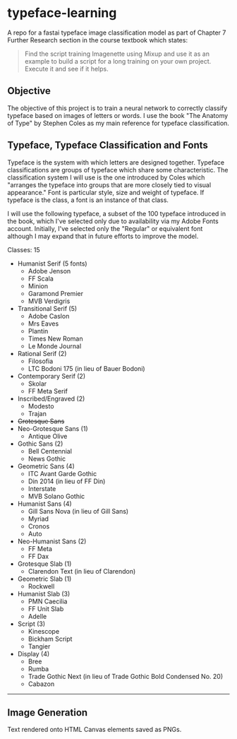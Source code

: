 # typeface-learning
A repo for a fastai typeface image classification model as part of Chapter 7 Further Research section in the course textbook which states:

> Find the script training Imagenette using Mixup and use it as an example to build a script for a long training on your own project. Execute it and see if it helps.

## Objective

The objective of this project is to train a neural network to correctly classify typeface based on images of letters or words. I use the book "The Anatomy of Type" by Stephen Coles as my main reference for typeface classification.

## Typeface, Typeface Classification and Fonts

Typeface is the system with which letters are designed together.
Typeface classifications are groups of typeface which share some characteristic. The classification system I will use is the one introduced by Coles which "arranges the typeface into groups that are more closely tied to visual appearance."
Font is particular style, size and weight of typeface. If typeface is the class, a font is an instance of that class.

I will use the following typeface, a subset of the 100 typeface introduced in the book, which I've selected only due to availability via my Adobe Fonts account. Initially, I've selected only the "Regular" or equivalent font although I may expand that in future efforts to improve the model.

Classes: 15

- Humanist Serif (5 fonts)
  - Adobe Jenson
  - FF Scala
  - Minion
  - Garamond Premier
  - MVB Verdigris
- Transitional Serif (5)
  - Adobe Caslon
  - Mrs Eaves
  - Plantin
  - Times New Roman
  - Le Monde Journal
- Rational Serif (2)
  - Filosofia
  - LTC Bodoni 175 (in lieu of Bauer Bodoni)
- Contemporary Serif (2)
  - Skolar
  - FF Meta Serif
- Inscribed/Engraved (2)
  - Modesto
  - Trajan
- ~~Grotesque Sans~~
- Neo-Grotesque Sans (1)
  - Antique Olive
- Gothic Sans (2)
  - Bell Centennial
  - News Gothic
- Geometric Sans (4)
  - ITC Avant Garde Gothic
  - Din 2014 (in lieu of FF Din)
  - Interstate
  - MVB Solano Gothic
- Humanist Sans (4)
  - Gill Sans Nova (in lieu of Gill Sans)
  - Myriad
  - Cronos
  - Auto
- Neo-Humanist Sans (2)
  - FF Meta
  - FF Dax
- Grotesque Slab (1)
  - Clarendon Text (in lieu of Clarendon)
- Geometric Slab (1)
  - Rockwell
- Humanist Slab (3)
  - PMN Caecilia
  - FF Unit Slab
  - Adelle
- Script (3)
  - Kinescope
  - Bickham Script
  - Tangier
- Display (4)
  - Bree
  - Rumba
  - Trade Gothic Next (in lieu of Trade Gothic Bold Condensed No. 20)
  - Cabazon
---

## Image Generation

Text rendered onto HTML Canvas elements saved as PNGs.

